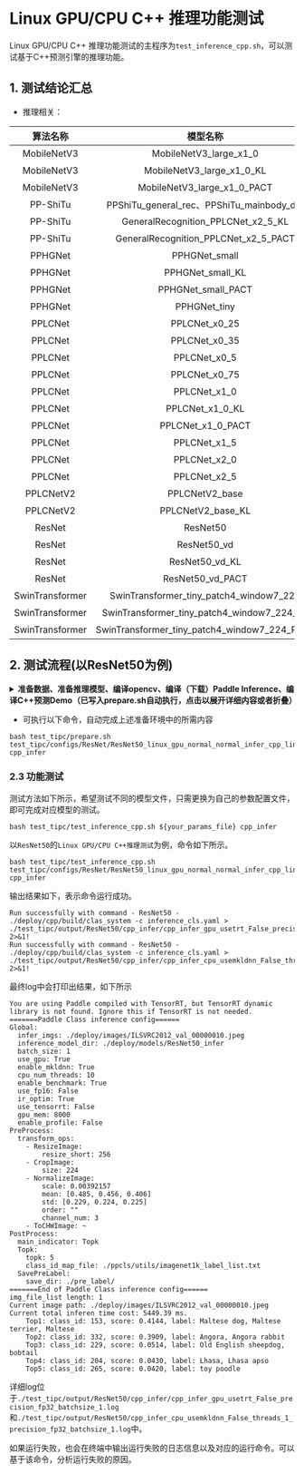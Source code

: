 # Linux GPU/CPU C++ 推理功能测试

Linux GPU/CPU C++ 推理功能测试的主程序为`test_inference_cpp.sh`，可以测试基于C++预测引擎的推理功能。

## 1. 测试结论汇总

- 推理相关：

|    算法名称     |                   模型名称                   | device_CPU | device_GPU |
| :-------------: | :------------------------------------------: | :--------: | :--------: |
|   MobileNetV3   |            MobileNetV3_large_x1_0            |    支持    |    支持    |
|   MobileNetV3   |          MobileNetV3_large_x1_0_KL           |    支持    |    支持    |
|   MobileNetV3   |         MobileNetV3_large_x1_0_PACT          |    支持    |    支持    |
|    PP-ShiTu     |  PPShiTu_general_rec、PPShiTu_mainbody_det   |    支持    |    支持    |
|    PP-ShiTu     |      GeneralRecognition_PPLCNet_x2_5_KL      |    支持    |    支持    |
|    PP-ShiTu     |     GeneralRecognition_PPLCNet_x2_5_PACT     |    支持    |    支持    |
|     PPHGNet     |                PPHGNet_small                 |    支持    |    支持    |
|     PPHGNet     |               PPHGNet_small_KL               |    支持    |    支持    |
|     PPHGNet     |              PPHGNet_small_PACT              |    支持    |    支持    |
|     PPHGNet     |                 PPHGNet_tiny                 |    支持    |    支持    |
|     PPLCNet     |                PPLCNet_x0_25                 |    支持    |    支持    |
|     PPLCNet     |                PPLCNet_x0_35                 |    支持    |    支持    |
|     PPLCNet     |                 PPLCNet_x0_5                 |    支持    |    支持    |
|     PPLCNet     |                PPLCNet_x0_75                 |    支持    |    支持    |
|     PPLCNet     |                 PPLCNet_x1_0                 |    支持    |    支持    |
|     PPLCNet     |               PPLCNet_x1_0_KL                |    支持    |    支持    |
|     PPLCNet     |              PPLCNet_x1_0_PACT               |    支持    |    支持    |
|     PPLCNet     |                 PPLCNet_x1_5                 |    支持    |    支持    |
|     PPLCNet     |                 PPLCNet_x2_0                 |    支持    |    支持    |
|     PPLCNet     |                 PPLCNet_x2_5                 |    支持    |    支持    |
|    PPLCNetV2    |                PPLCNetV2_base                |    支持    |    支持    |
|    PPLCNetV2    |              PPLCNetV2_base_KL               |    支持    |    支持    |
|     ResNet      |                   ResNet50                   |    支持    |    支持    |
|     ResNet      |                 ResNet50_vd                  |    支持    |    支持    |
|     ResNet      |                ResNet50_vd_KL                |    支持    |    支持    |
|     ResNet      |               ResNet50_vd_PACT               |    支持    |    支持    |
| SwinTransformer |   SwinTransformer_tiny_patch4_window7_224    |    支持    |    支持    |
| SwinTransformer |  SwinTransformer_tiny_patch4_window7_224_KL  |    支持    |    支持    |
| SwinTransformer | SwinTransformer_tiny_patch4_window7_224_PACT |    支持    |    支持    |

## 2. 测试流程(以**ResNet50**为例)


<details>
<summary><b>准备数据、准备推理模型、编译opencv、编译（下载）Paddle Inference、编译C++预测Demo（已写入prepare.sh自动执行，点击以展开详细内容或者折叠）
</b></summary>

### 2.1 准备数据和推理模型

#### 2.1.1 准备数据

默认使用`./deploy/images/ILSVRC2012_val_00000010.jpeg`作为测试输入图片。

#### 2.1.2 准备推理模型

* 如果已经训练好了模型，可以参考[模型导出](../../docs/zh_CN/inference_deployment/export_model.md)，导出`inference model`，并将导出路径设置为`./deploy/models/ResNet50_infer`，
导出完毕后文件结构如下

```shell
./deploy/models/ResNet50_infer/
├── inference.pdmodel
├── inference.pdiparams
└── inference.pdiparams.info
```

### 2.2 准备环境

#### 2.2.1 运行准备

配置合适的编译和执行环境，其中包括编译器，cuda等一些基础库，建议安装docker环境，[参考链接](https://www.paddlepaddle.org.cn/install/quick?docurl=/documentation/docs/zh/install/docker/linux-docker.html)。

#### 2.2.2 编译opencv库

* 首先需要从opencv官网上下载Linux环境下的源码，以3.4.7版本为例，下载及解压缩命令如下：

```
cd deploy/cpp
wget https://github.com/opencv/opencv/archive/3.4.7.tar.gz
tar -xvf 3.4.7.tar.gz
```

* 编译opencv，首先设置opencv源码路径(`root_path`)以及安装路径(`install_path`)，`root_path`为下载的opencv源码路径，`install_path`为opencv的安装路径。在本例中，源码路径即为当前目录下的`opencv-3.4.7/`。

```shell
cd ./opencv-3.4.7
export root_path=$PWD
export install_path=${root_path}/opencv3
```

* 然后在opencv源码路径下，按照下面的命令进行编译。

```shell
rm -rf build
mkdir build
cd build

cmake .. \
    -DCMAKE_INSTALL_PREFIX=${install_path} \
    -DCMAKE_BUILD_TYPE=Release \
    -DBUILD_SHARED_LIBS=OFF \
    -DWITH_IPP=OFF \
    -DBUILD_IPP_IW=OFF \
    -DWITH_LAPACK=OFF \
    -DWITH_EIGEN=OFF \
    -DCMAKE_INSTALL_LIBDIR=lib64 \
    -DWITH_ZLIB=ON \
    -DBUILD_ZLIB=ON \
    -DWITH_JPEG=ON \
    -DBUILD_JPEG=ON \
    -DWITH_PNG=ON \
    -DBUILD_PNG=ON \
    -DWITH_TIFF=ON \
    -DBUILD_TIFF=ON

make -j
make install
```

* `make install`完成之后，会在该文件夹下生成opencv头文件和库文件，用于后面的代码编译。

以opencv3.4.7版本为例，最终在安装路径下的文件结构如下所示。**注意**：不同的opencv版本，下述的文件结构可能不同。

```shell
opencv3/
├── bin     :可执行文件
├── include :头文件
├── lib64   :库文件
└── share   :部分第三方库
```

#### 2.2.3 下载或者编译Paddle预测库

* 有2种方式获取Paddle预测库，下面进行详细介绍。

##### 预测库源码编译
* 如果希望获取最新预测库特性，可以从Paddle github上克隆最新代码，源码编译预测库。
* 可以参考[Paddle预测库官网](https://www.paddlepaddle.org.cn/documentation/docs/zh/develop/guides/05_inference_deployment/inference/build_and_install_lib_cn.html#id16)的说明，从github上获取Paddle代码，然后进行编译，生成最新的预测库。使用git获取代码方法如下。

```shell
git clone https://github.com/PaddlePaddle/Paddle.git
```

* 进入Paddle目录后，使用如下命令编译。

```shell
rm -rf build
mkdir build
cd build

cmake  .. \
    -DWITH_CONTRIB=OFF \
    -DWITH_MKL=ON \
    -DWITH_MKLDNN=ON  \
    -DWITH_TESTING=OFF \
    -DCMAKE_BUILD_TYPE=Release \
    -DWITH_INFERENCE_API_TEST=OFF \
    -DON_INFER=ON \
    -DWITH_PYTHON=ON
make -j
make inference_lib_dist
```

更多编译参数选项可以参考Paddle C++预测库官网：[https://www.paddlepaddle.org.cn/documentation/docs/zh/develop/guides/05_inference_deployment/inference/build_and_install_lib_cn.html#id16](https://www.paddlepaddle.org.cn/documentation/docs/zh/develop/guides/05_inference_deployment/inference/build_and_install_lib_cn.html#id16)。


* 编译完成之后，可以在`build/paddle_inference_install_dir/`文件下看到生成了以下文件及文件夹。

```
build/paddle_inference_install_dir/
├── CMakeCache.txt
├── paddle
├── third_party
└── version.txt
```

其中`paddle`就是之后进行C++预测时所需的Paddle库，`version.txt`中包含当前预测库的版本信息。

##### 直接下载安装

* [Paddle预测库官网](https://paddleinference.paddlepaddle.org.cn/user_guides/download_lib.html)上提供了不同cuda版本的Linux预测库，可以在官网查看并选择合适的预测库版本。

  以`manylinux_cuda10.1_cudnn7.6_avx_mkl_trt6_gcc8.2`版本为例，使用下述命令下载并解压：


```shell
wget https://paddle-inference-lib.bj.bcebos.com/2.2.2/cxx_c/Linux/GPU/x86-64_gcc8.2_avx_mkl_cuda10.1_cudnn7.6.5_trt6.0.1.5/paddle_inference.tgz

tar -xvf paddle_inference.tgz
```

最终会在当前的文件夹中生成`paddle_inference/`的子文件夹,文件内容和上述的paddle_inference_install_dir一样。


#### 2.2.4 编译C++预测Demo

* 编译命令如下，其中Paddle C++预测库、opencv等其他依赖库的地址需要换成自己机器上的实际地址。


```shell
# 在deploy/cpp下执行以下命令
bash tools/build.sh
```

具体地，`tools/build.sh`中内容如下。

```shell
OPENCV_DIR=your_opencv_dir
LIB_DIR=your_paddle_inference_dir
CUDA_LIB_DIR=your_cuda_lib_dir
CUDNN_LIB_DIR=your_cudnn_lib_dir
TENSORRT_DIR=your_tensorrt_lib_dir

BUILD_DIR=build
rm -rf ${BUILD_DIR}
mkdir ${BUILD_DIR}
cd ${BUILD_DIR}
cmake .. \
    -DPADDLE_LIB=${LIB_DIR} \
    -DWITH_MKL=ON \
    -DDEMO_NAME=clas_system \
    -DWITH_GPU=OFF \
    -DWITH_STATIC_LIB=OFF \
    -DWITH_TENSORRT=OFF \
    -DTENSORRT_DIR=${TENSORRT_DIR} \
    -DOPENCV_DIR=${OPENCV_DIR} \
    -DCUDNN_LIB=${CUDNN_LIB_DIR} \
    -DCUDA_LIB=${CUDA_LIB_DIR} \

make -j
```

上述命令中，

* `OPENCV_DIR`为opencv编译安装的地址（本例中需修改为`opencv-3.4.7/opencv3`文件夹的路径）；

* `LIB_DIR`为下载的Paddle预测库（`paddle_inference`文件夹），或编译生成的Paddle预测库（`build/paddle_inference_install_dir`文件夹）的路径；

* `CUDA_LIB_DIR`为cuda库文件地址，在docker中一般为`/usr/local/cuda/lib64`；

* `CUDNN_LIB_DIR`为cudnn库文件地址，在docker中一般为`/usr/lib64`。

* `TENSORRT_DIR`是tensorrt库文件地址，在dokcer中一般为`/usr/local/TensorRT-7.2.3.4/`，TensorRT需要结合GPU使用。

在执行上述命令，编译完成之后，会在当前路径下生成`build`文件夹，其中生成一个名为`clas_system`的可执行文件。
</details>

* 可执行以下命令，自动完成上述准备环境中的所需内容
```shell
bash test_tipc/prepare.sh test_tipc/configs/ResNet/ResNet50_linux_gpu_normal_normal_infer_cpp_linux_gpu_cpu.txt cpp_infer
```
### 2.3 功能测试


测试方法如下所示，希望测试不同的模型文件，只需更换为自己的参数配置文件，即可完成对应模型的测试。

```shell
bash test_tipc/test_inference_cpp.sh ${your_params_file} cpp_infer
```

以`ResNet50`的`Linux GPU/CPU C++推理测试`为例，命令如下所示。

```shell
bash test_tipc/test_inference_cpp.sh test_tipc/configs/ResNet/ResNet50_linux_gpu_normal_normal_infer_cpp_linux_gpu_cpu.txt cpp_infer
```

输出结果如下，表示命令运行成功。

```shell
Run successfully with command - ResNet50 - ./deploy/cpp/build/clas_system -c inference_cls.yaml > ./test_tipc/output/ResNet50/cpp_infer/cpp_infer_gpu_usetrt_False_precision_fp32_batchsize_1.log 2>&1!
Run successfully with command - ResNet50 - ./deploy/cpp/build/clas_system -c inference_cls.yaml > ./test_tipc/output/ResNet50/cpp_infer/cpp_infer_cpu_usemkldnn_False_threads_1_precision_fp32_batchsize_1.log 2>&1!
```

最终log中会打印出结果，如下所示
```log
You are using Paddle compiled with TensorRT, but TensorRT dynamic library is not found. Ignore this if TensorRT is not needed.
=======Paddle Class inference config======
Global:
  infer_imgs: ./deploy/images/ILSVRC2012_val_00000010.jpeg
  inference_model_dir: ./deploy/models/ResNet50_infer
  batch_size: 1
  use_gpu: True
  enable_mkldnn: True
  cpu_num_threads: 10
  enable_benchmark: True
  use_fp16: False
  ir_optim: True
  use_tensorrt: False
  gpu_mem: 8000
  enable_profile: False
PreProcess:
  transform_ops:
    - ResizeImage:
        resize_short: 256
    - CropImage:
        size: 224
    - NormalizeImage:
        scale: 0.00392157
        mean: [0.485, 0.456, 0.406]
        std: [0.229, 0.224, 0.225]
        order: ""
        channel_num: 3
    - ToCHWImage: ~
PostProcess:
  main_indicator: Topk
  Topk:
    topk: 5
    class_id_map_file: ./ppcls/utils/imagenet1k_label_list.txt
  SavePreLabel:
    save_dir: ./pre_label/
=======End of Paddle Class inference config======
img_file_list length: 1
Current image path: ./deploy/images/ILSVRC2012_val_00000010.jpeg
Current total inferen time cost: 5449.39 ms.
    Top1: class_id: 153, score: 0.4144, label: Maltese dog, Maltese terrier, Maltese
    Top2: class_id: 332, score: 0.3909, label: Angora, Angora rabbit
    Top3: class_id: 229, score: 0.0514, label: Old English sheepdog, bobtail
    Top4: class_id: 204, score: 0.0430, label: Lhasa, Lhasa apso
    Top5: class_id: 265, score: 0.0420, label: toy poodle

```
详细log位于`./test_tipc/output/ResNet50/cpp_infer/cpp_infer_gpu_usetrt_False_precision_fp32_batchsize_1.log`和`./test_tipc/output/ResNet50/cpp_infer_cpu_usemkldnn_False_threads_1_precision_fp32_batchsize_1.log`中。

如果运行失败，也会在终端中输出运行失败的日志信息以及对应的运行命令。可以基于该命令，分析运行失败的原因。

